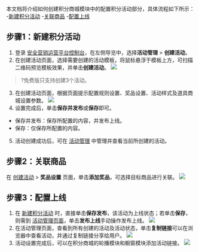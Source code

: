 本文档将介绍如何创建积分商城模块中的配置积分活动部分，具体流程如下所示：
<dx-steps>
-[新建积分活动](#stpe1)
-[关联商品](#stpe2)
-[配置上线](#stpe3)
</dx-steps>



## 步骤1：新建积分活动[](id:stpe1)
1. 登录 [安全营销运营平台控制台](https://console.cloud.tencent.com/smop/data/mallUser)，在左侧导览中，选择**活动管理** > **创建活动**。
2. 在创建活动页面，选择需要创建的活动模板，将鼠标悬浮于模板上方，可扫描二维码预览模板效果，并单击**创建活动**。
![](https://qcloudimg.tencent-cloud.cn/raw/974a55d94395f9c4c776fde9640bfbf3.png)
>?免费版只支持创建3个活动。
3. 在创建活动页面，根据页面提示配置规则设置、奖品设置、活动样式及道具商城设置参数。
![](https://qcloudimg.tencent-cloud.cn/raw/54c9f7204d716780ab2ecae42bf085f5.png)
4. 设置完成后，单击**保存并发布**或**保存**即可。
  - 保存并发布：保存所配置的内容，并发布上线。
  - 保存：仅保存所配置的内容。
5. 活动创建成功后，可在 [活动管理](https://console.cloud.tencent.com/smop/mall/act_manager) 中管理并查看当前所创建的活动。


## 步骤2：关联商品[](id:stpe2)
在 [创建活动](https://console.cloud.tencent.com/smop/mall/mall_front_page) > **奖品设置** 页面，单击**添加奖品**，可选择目标商品进行关联。
![](https://qcloudimg.tencent-cloud.cn/raw/a4960c6e903bcf03aeae9f547da7013b.png)


## 步骤3：配置上线[](id:stpe3)
1. 在 [新建积分活动](#stpe1) 时，直接单击**保存发布**，该活动为上线状态；若单击**保存**，则需到 [活动管理页面](https://console.cloud.tencent.com/smop/mall/act_manager)，单击**发布上线**手动操作发布上线。
![](https://qcloudimg.tencent-cloud.cn/raw/68c6401bfe9f716140df991174b8b69c.png)
2. 在活动管理页面，查看到所有创建的活动及活动状态，单击**复制链接**可以在浏览器中查看活动，并通过复制链接分享给用户。
![](https://qcloudimg.tencent-cloud.cn/raw/22d0641ecd1895e6ebf9330bec0e712a.png)
3. 活动设置完成后，可以在积分商城的轮播模块和橱窗模块添加活动链接。
![](https://qcloudimg.tencent-cloud.cn/raw/c37de235822a75cd349c919c244206ee.png)
